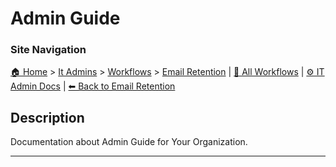 <!-- description: Documentation about Admin Guide for Your Organization. -->

# Admin Guide

### Site Navigation
[🏠 Home](../../../README.md) > [It Admins](../../README.md) > [Workflows](../README.md) > [Email Retention](README.md) | [📂 All Workflows](../../../users/users.md) | [⚙ IT Admin Docs](../../../it-admins/README.md) | [⬅ Back to Email Retention](README.md)

## Description
Documentation about Admin Guide for Your Organization.

---